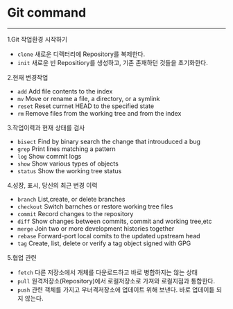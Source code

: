 Git command
====
-----
1.Git 작업환경 시작하기 
  - `clone` 새로운 디렉터리에 Repository를 복제한다.
  - `init` 새로운 빈 Repositiory를 생성하고, 기존 존재하던 것들을 초기화한다.

2.현재 변경작업
  - `add` Add file contents to the index
  - `mv` Move or rename a file, a directory, or a symlink
  - `reset` Reset currnet HEAD to the specified state
  -  `rm` Remove files from the working tree and from the index

3.작업이력과 현재 상태를 검사
  - `bisect` Find by binary search the change that introuduced a bug
  - `grep` Print lines matching a pattern
  - `log` Show commit logs
  - `show` Show various types of objects
  - `status` Show the working tree status

4.성장, 표시, 당신의 최근 변경 이력
  - `branch` List,create, or delete branches
  - `checkout` Switch barnches or restore working tree files
  - `commit` Record changes to the repository
  - `diff` Show changes between commits, commit and working tree,etc
  - `merge` Join two or more development histories together
  - `rebase` Forward-port local comits to the updated upstream head
  - `tag` Create, list, delete or verify a tag object signed with GPG

5.협업 관련
  - `fetch` 다른 저장소에서 개체를 다운로드하고 바로 병합하지는 않는 상태
  - `pull` 원격저장소(Repository)에서 로컬저장소로 가져와 로컬지점과 통합한다.
  - `push` 관련 객체를 가지고 우너격저장소에 업데이트 위해 보낸다. 바로 업데이틑 되지 않는다.